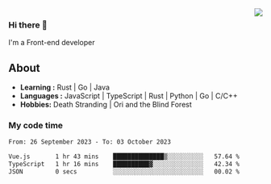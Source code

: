 <img align='right' src="https://github-readme-stats.vercel.app/api?username=strugglebak&show_icons=true">

### Hi there 👋

I'm a Front-end developer

## About

-  **Learning :** Rust | Go | Java
-  **Languages :** JavaScript | TypeScript | Rust | Python | Go | C/C++
-  **Hobbies:** Death Stranding | Ori and the Blind Forest

### My code time

<!--START_SECTION:waka-->

```txt
From: 26 September 2023 - To: 03 October 2023

Vue.js       1 hr 43 mins    ██████████████▒░░░░░░░░░░   57.64 %
TypeScript   1 hr 16 mins    ██████████▓░░░░░░░░░░░░░░   42.34 %
JSON         0 secs          ░░░░░░░░░░░░░░░░░░░░░░░░░   00.02 %
```

<!--END_SECTION:waka-->
